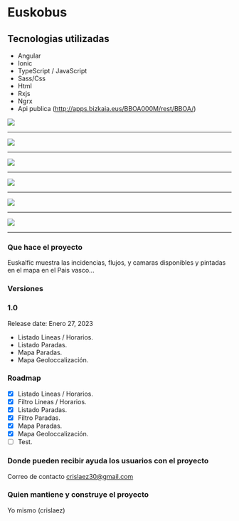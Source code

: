# Euskobus

## Tecnologias utilizadas

* Angular
* Ionic
* TypeScript / JavaScript
* Sass/Css
* Html
* Rxjs
* Ngrx
* Api publica (http://apps.bizkaia.eus/BBOA000M/rest/BBOA/)

<img src="https://github.com/crislaez/Euskobus/blob/master/src/assets/images/euskobus_1.jpg" />
<hr>
<img src="https://github.com/crislaez/Euskobus/blob/master/src/assets/images/euskobus_2.jpg" />
<hr>
<img src="https://github.com/crislaez/Euskobus/blob/master/src/assets/images/euskobus_3.jpg" />
<hr>
<img src="https://github.com/crislaez/Euskobus/blob/master/src/assets/images/euskobus_4.jpg" />
<hr>
<img src="https://github.com/crislaez/Euskobus/blob/master/src/assets/images/euskobus_5.jpg" />
<hr>
<img src="https://github.com/crislaez/Euskobus/blob/master/src/assets/images/euskobus_6.jpg" />
<hr>


### Que hace el proyecto

Euskalfic muestra las incidencias, flujos, y camaras disponibles y pintadas en el mapa en el Pais vasco...

### Versiones

### 1.0

Release date: Enero 27, 2023

- Listado Lineas / Horarios.
- Listado Paradas.
- Mapa Paradas.
- Mapa Geoloccalización.


### Roadmap

- [X] Listado Lineas / Horarios.
- [X] Filtro Lineas / Horarios.
- [X] Listado Paradas.
- [X] Filtro Paradas.
- [X] Mapa Paradas.
- [X] Mapa Geoloccalización.
- [ ] Test.

### Donde pueden recibir ayuda los usuarios con el proyecto

Correo de contacto crislaez30@gmail.com

### Quien mantiene y construye el proyecto

Yo mismo (crislaez)
